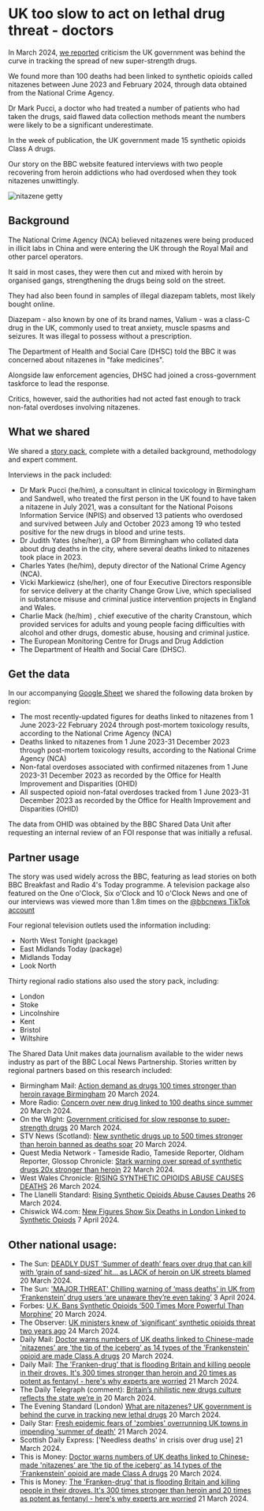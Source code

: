 # UK too slow to act on lethal drug threat - doctors

In March 2024, [we reported](https://www.bbc.co.uk/news/uk-68479491) criticism the UK government was behind the curve in tracking the spread of new super-strength drugs.

We found more than 100 deaths had been linked to synthetic opioids called nitazenes between June 2023 and February 2024, through data obtained from the National Crime Agency.

Dr Mark Pucci, a doctor who had treated a number of patients who had taken the drugs, said flawed data collection methods meant the numbers were likely to be a significant underestimate.

In the week of publication, the UK government made 15 synthetic opioids Class A drugs.

Our story on the BBC website featured interviews with two people recovering from heroin addictions who had overdosed when they took nitazenes unwittingly.

![nitazene getty](https://github.com/BBC-Data-Unit/Synthetic_opioids/assets/61186777/01ad7642-2fc2-4b2b-97dc-dab38f1e09ce)

## Background

The National Crime Agency (NCA) believed nitazenes were being produced in illicit labs in China and were entering the UK through the Royal Mail and other parcel operators.

It said in most cases, they were then cut and mixed with heroin by organised gangs, strengthening the drugs being sold on the street.

They had also been found in samples of illegal diazepam tablets, most likely bought online.

Diazepam - also known by one of its brand names, Valium - was a class-C drug in the UK,  commonly used to treat anxiety, muscle spasms and seizures. It was illegal to possess without a prescription.

The Department of Health and Social Care (DHSC) told the BBC it was concerned about nitazenes in "fake medicines". 

Alongside law enforcement agencies, DHSC had joined a cross-government taskforce to lead the response.

Critics, however, said the authorities had not acted fast enough to track non-fatal overdoses involving nitazenes.

## What we shared

We shared a [story pack](https://docs.google.com/document/d/1gvaKS175L6Q3-W4dFw_l2sHuSoozNO2IXWtZ7muuO_s/edit?usp=sharing), complete with a detailed background, methodology and expert comment.

Interviews in the pack included: 

* Dr Mark Pucci (he/him), a consultant in clinical toxicology in Birmingham and Sandwell, who treated the first person in the UK found to have taken a nitazene in July 2021, was a consultant for the National Poisons Information Service (NPIS) and observed 13 patients who overdosed and survived between July and October 2023 among 19 who tested positive for the new drugs in blood and urine tests.
* Dr Judith Yates (she/her), a GP from Birmingham who collated data about drug deaths in the city, where several deaths linked to nitazenes took place in 2023.
* Charles Yates (he/him), deputy director of the National Crime Agency (NCA). 
* Vicki Markiewicz (she/her), one of four Executive Directors responsible for service delivery at the charity Change Grow Live, which specialised in substance misuse and criminal justice intervention projects in England and Wales.
* Charlie Mack (he/him) , chief executive of the charity Cranstoun, which provided services for adults and young people facing difficulties with alcohol and other drugs, domestic abuse, housing and criminal justice.
* The European Monitoring Centre for Drugs and Drug Addiction
* The Department of Health and Social Care (DHSC).

## Get the data

In our accompanying [Google Sheet](https://docs.google.com/spreadsheets/d/1ZbdoaRt--mqC4XWWI00LvpcvnJPz87LfSgDPe6RkUQk/edit?usp=sharing_) we shared the following data broken by region:

* The most recently-updated figures for deaths linked to nitazenes from 1 June 2023-22 February 2024 through post-mortem toxicology results, according to the National Crime Agency (NCA)
* Deaths linked to nitazenes from 1 June 2023-31 December 2023 through post-mortem toxicology results, according to the National Crime Agency (NCA)
* Non-fatal overdoses associated with confirmed nitazenes from 1 June 2023-31 December 2023 as recorded by the Office for Health Improvement and Disparities (OHID)
* All suspected opioid non-fatal overdoses tracked from 1 June 2023-31 December 2023 as recorded by the Office for Health Improvement and Disparities (OHID)

The data from OHID was obtained by the BBC Shared Data Unit after requesting an internal review of an FOI response that was initially a refusal.

## Partner usage

The story was used widely across the BBC, featuring as lead stories on both BBC Breakfast and Radio 4's Today programme. A television package also featured on the One o'Clock, Six o'Clock and 10 o'Clock News and one of our interviews was viewed more than 1.8m times on the [@bbcnews TikTok account](https://www.tiktok.com/@bbcnews/video/7348469744808316193?is_from_webapp=1&sender_device=pc&web_id=7355885315141191200)

Four regional television outlets used the information including: 

* North West Tonight (package)
* East Midlands Today (package)
* Midlands Today
* Look North

Thirty regional radio stations also used the story pack, including:

* London
* Stoke
* Lincolnshire
* Kent
* Bristol
* Wiltshire

The Shared Data Unit makes data journalism available to the wider news industry as part of the BBC Local News Partnership. Stories written by regional partners based on this research included:

* Birmingham Mail: [Action demand as drugs 100 times stronger than heroin ravage Birmingham](https://www.birminghammail.co.uk/news/midlands-news/action-demand-drugs-100-times-28851886) 20 March 2024. 
* More Radio: [Concern over new drug linked to 100 deaths since summer](https://www.moreradio.online/news/sussex-news/concern-over-new-drug-linked-to-over-100-deaths-since-last-summer/) 20 March 2024.  
* On the Wight: [Government criticised for slow response to super-strength drugs](https://onthewight.com/uk-government-criticised-for-slow-response-to-emerging-super-strength-drugs/) 20 March 2024.
* STV News (Scotland): [New synthetic drugs up to 500 times stronger than heroin banned as deaths soar](https://news.stv.tv/scotland/new-synthetic-drugs-up-to-500-times-stronger-than-heroin-banned-as-deaths-soar-across-uk) 20 March 2024.
* Quest Media Network - Tameside Radio, Tameside Reporter, Oldham Reporter, Glossop Chronicle: [Stark warning over spread of synthetic drugs 20x stronger than heroin](https://www.questmedianetwork.co.uk/news/tameside-reporter/stark-warning-over-spread-of-synthetic-drugs-20x-stronger-than-heroin/) 22 March 2024.
* West Wales Chronicle: [RISING SYNTHETIC OPIOIDS ABUSE CAUSES DEATHS](https://www.westwaleschronicle.co.uk/blog/2024/03/26/rising-synthetic-opioids-abuse-causes-deaths/) 26 March 2024.
* The Llanelli Standard: [Rising Synthetic Opioids Abuse Causes Deaths](https://llanellistandard.com/rising-synthetic-opioids-abuse-causes-deaths/) 26 March 2024.
* Chiswick W4.com: [New Figures Show Six Deaths in London Linked to Synthetic Opiods](https://www.chiswickw4.com/default.asp?section=info&page=concrime1183.htm) 7 April 2024.

## Other national usage: 

* The Sun: [DEADLY DUST ‘Summer of death’ fears over drug that can kill with ‘grain of sand-sized’ hit… as LACK of heroin on UK streets blamed](https://www.thesun.co.uk/news/26808544/nitazenes-synthetic-drug-death-fear/) 20 March 2024.
* The Sun: ['MAJOR THREAT' Chilling warning of ‘mass deaths’ in UK from ‘Frankenstein’ drug users ‘are unaware they’re even taking’](https://www.thesun.co.uk/health/27099033/drug-mass-deaths-frankenstein-nitazenes-uk/) 3 April 2024.
* Forbes: [U.K. Bans Synthetic Opioids ‘500 Times More Powerful Than Morphine’](https://www.forbes.com/sites/katherinehignett/2024/03/20/uk-bans-synthetic-opioids-500-times-more-powerful-than-morphine/) 20 March 2024.
* The Observer: [UK ministers knew of ‘significant’ synthetic opioids threat two years ago](https://www.theguardian.com/politics/2024/mar/24/uk-ministers-knew-of-significant-synthetic-opioids-threat-two-years-ago) 24 March 2024.
* Daily Mail: [Doctor warns numbers of UK deaths linked to Chinese-made 'nitazenes' are 'the tip of the iceberg' as 14 types of the 'Frankenstein' opioid are made Class A drugs](https://www.dailymail.co.uk/news/article-13218779/doctor-warns-uk-deaths-linked-nitazene-opioids.html) 20 March 2024.
* Daily Mail: [The 'Franken-drug' that is flooding Britain and killing people in their droves. It's 300 times stronger than heroin and 20 times as potent as fentanyl - here's why experts are worried](https://www.dailymail.co.uk/news/article-13223551/The-Chinese-Franken-drug-death-wave-sweeping-Britain-300-times-stronger-heroin-20-times-stronger-fentanyl-flooding-UK-killing-people-droves.html) 21 March 2024.
* The Daily Telegraph (comment): [Britain’s nihilistic new drugs culture reflects the state we’re in](https://www.telegraph.co.uk/news/2024/03/21/drugs-fentanyl-class-a-britain-new-drugs-culture/)  20 March 2024.
* The Evening Standard (London) [What are nitazenes? UK government is behind the curve in tracking new lethal drugs](https://www.standard.co.uk/news/uk/what-are-nitazenes-opioids-fentanyl-dangers-b1111501.html) 20 March 2024.
* Daily Star: [Fresh epidemic fears of 'zombies' overrunning UK towns in impending 'summer of death'](https://www.dailystar.co.uk/news/latest-news/fresh-epidemic-fears-zombies-overrunning-32406095) 21 March 2024.
* Scottish Daily Express: ['Needless deaths' in crisis over drug use] 21 March 2024.
* This is Money: [Doctor warns numbers of UK deaths linked to Chinese-made 'nitazenes' are 'the tip of the iceberg' as 14 types of the 'Frankenstein' opioid are made Class A drugs](https://www.thisismoney.co.uk/news/article-13218779/doctor-warns-uk-deaths-linked-nitazene-opioids.html) 20 March 2024.
* This is Money: [The 'Franken-drug' that is flooding Britain and killing people in their droves. It's 300 times stronger than heroin and 20 times as potent as fentanyl - here's why experts are worried](https://www.thisismoney.co.uk/news/article-13223551/The-Chinese-Franken-drug-death-wave-sweeping-Britain-300-times-stronger-heroin-20-times-stronger-fentanyl-flooding-UK-killing-people-droves.html) 21 March 2024.

